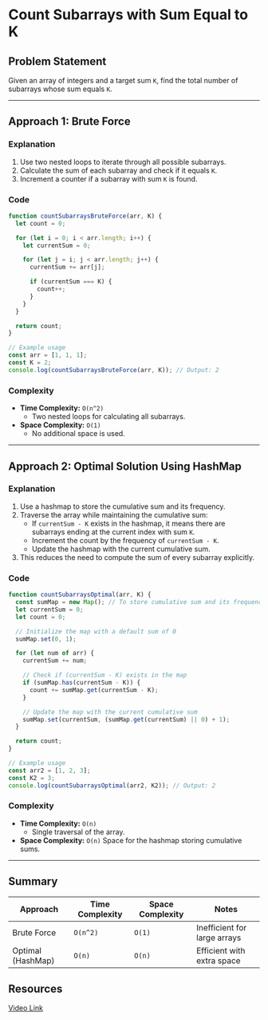 # Count Subarrays with Sum Equal to K

## Problem Statement

Given an array of integers and a target sum `K`, find the total number of subarrays whose sum equals `K`.

---

## Approach 1: Brute Force

### Explanation

1. Use two nested loops to iterate through all possible subarrays.
2. Calculate the sum of each subarray and check if it equals `K`.
3. Increment a counter if a subarray with sum `K` is found.

### Code

```javascript
function countSubarraysBruteForce(arr, K) {
  let count = 0;

  for (let i = 0; i < arr.length; i++) {
    let currentSum = 0;

    for (let j = i; j < arr.length; j++) {
      currentSum += arr[j];

      if (currentSum === K) {
        count++;
      }
    }
  }

  return count;
}

// Example usage
const arr = [1, 1, 1];
const K = 2;
console.log(countSubarraysBruteForce(arr, K)); // Output: 2
```

### Complexity

- **Time Complexity:** `O(n^2)`
  - Two nested loops for calculating all subarrays.
- **Space Complexity:** `O(1)`
  - No additional space is used.

---

## Approach 2: Optimal Solution Using HashMap

### Explanation

1. Use a hashmap to store the cumulative sum and its frequency.
2. Traverse the array while maintaining the cumulative sum:
   - If `currentSum - K` exists in the hashmap, it means there are subarrays ending at the current index with sum `K`.
   - Increment the count by the frequency of `currentSum - K`.
   - Update the hashmap with the current cumulative sum.
3. This reduces the need to compute the sum of every subarray explicitly.

### Code

```javascript
function countSubarraysOptimal(arr, K) {
  const sumMap = new Map(); // To store cumulative sum and its frequency
  let currentSum = 0;
  let count = 0;

  // Initialize the map with a default sum of 0
  sumMap.set(0, 1);

  for (let num of arr) {
    currentSum += num;

    // Check if (currentSum - K) exists in the map
    if (sumMap.has(currentSum - K)) {
      count += sumMap.get(currentSum - K);
    }

    // Update the map with the current cumulative sum
    sumMap.set(currentSum, (sumMap.get(currentSum) || 0) + 1);
  }

  return count;
}

// Example usage
const arr2 = [1, 2, 3];
const K2 = 3;
console.log(countSubarraysOptimal(arr2, K2)); // Output: 2
```

### Complexity

- **Time Complexity:** `O(n)`
  - Single traversal of the array.
- **Space Complexity:** `O(n)`
  Space for the hashmap storing cumulative sums.

---

## Summary

| Approach          | Time Complexity | Space Complexity | Notes                        |
| ----------------- | --------------- | ---------------- | ---------------------------- |
| Brute Force       | `O(n^2)`        | `O(1)`           | Inefficient for large arrays |
| Optimal (HashMap) | `O(n)`          | `O(n)`           | Efficient with extra space   |

## Resources

[Video Link](https://www.youtube.com/watch?v=xvNwoz-ufXA&list=PLgUwDviBIf0oF6QL8m22w1hIDC1vJ_BHz&index=33&ab_channel=takeUforward)
